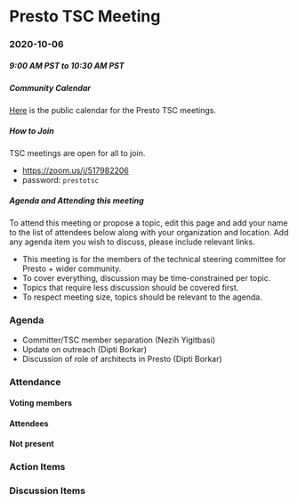 # Presto TSC Meeting

### 2020-10-06
##### 9:00 AM PST to 10:30 AM PST

##### Community Calendar

[Here](https://calendar.google.com/calendar/embed?src=linuxfoundation.org_vrjlva5b0u73ps75fvnv5sasi4%40group.calendar.google.com&ctz=America%2FChicago) is the public calendar for the Presto TSC meetings.

##### How to Join

TSC meetings are open for all to join.

* https://zoom.us/j/517982206
* password: `prestotsc`

##### Agenda and Attending this meeting

To attend this meeting or propose a topic, edit this page and add your name to the list of attendees below along with your organization and location. Add any agenda item you wish to discuss, please include relevant links.

* This meeting is for the members of the technical steering committee for Presto + wider community.
* To cover everything, discussion may be time-constrained per topic.
* Topics that require less discussion should be covered first.
* To respect meeting size, topics should be relevant to the agenda.

### Agenda

* Committer/TSC member separation (Nezih Yigitbasi)
* Update on outreach (Dipti Borkar) 
* Discussion of role of architects in Presto (Dipti Borkar)


### Attendance
#### Voting members


#### Attendees


#### Not present



### Action Items


### Discussion Items
